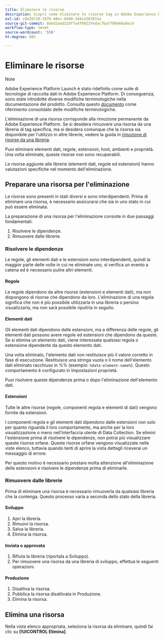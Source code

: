 ```yaml
---
title: Eliminare le risorse
description: Scopri come eliminare le risorse tag in Adobe Experience Platform.
exl-id: c8e26720-1976-48ec-8490-3d4ce587831e
source-git-commit: 8ded2aed32dffa4f0923fedac7baf798e68a9ec9
workflow-type: tm+mt
source-wordcount: '558'
ht-degree: 90%

---
```


# Eliminare le risorse

>[!NOTE]
>
>Adobe Experience Platform Launch è stato ridefinito come suite di tecnologie di raccolta dati in Adobe Experience Platform. Di conseguenza, sono state introdotte diverse modifiche terminologiche nella documentazione del prodotto. Consulta questo [documento](../../term-updates.md) come riferimento consolidato delle modifiche terminologiche.

L’eliminazione di una risorsa corrisponde alla rimozione permanente da Adobe Experience Platform. Se si desidera rimuovere una risorsa da una libreria di tag specifica, ma si desidera comunque che la risorsa sia disponibile per l&#39;utilizzo in altre librerie, vedere la guida in [rimozione di risorse da una libreria](remove-resources-from-library.md).

Puoi eliminare elementi dati, regole, estensioni, host, ambienti e proprietà. Una volta eliminate, queste risorse non sono recuperabili.

Le risorse aggiunte alle librerie (elementi dati, regole ed estensioni) hanno valutazioni specifiche nel momento dell&#39;eliminazione.

## Preparare una risorsa per l&#39;eliminazione

Le risorse sono presenti in stati diversi e sono interdipendenti. Prima di eliminare una risorsa, è necessario assicurarsi che sia in uno stato in cui può essere eliminata.

La preparazione di una risorsa per l&#39;eliminazione consiste in due passaggi fondamentali:

1. Risolvere le dipendenze.
1. Rimuovere dalle librerie.

### Risolvere le dipendenze

Le regole, gli elementi dati e le estensioni sono interdipendenti, quindi la maggior parte delle volte in cui ne eliminate uno, si verifica un evento a catena ed è necessario pulire altri elementi.

#### Regole

Le regole dipendono da altre risorse (estensioni e elementi dati), ma non dispongono di risorse che dipendono da loro. L&#39;eliminazione di una regola significa che non è più possibile utilizzarla in una libreria o persino visualizzarla, ma non sarà possibile ripulirla in seguito.

#### Elementi dati

Gli elementi dati dipendono dalle estensioni, ma a differenza delle regole, gli elementi dati possono avere regole ed estensioni che dipendono da queste. Se si elimina un elemento dati, viene interessata qualsiasi regola o estensione dipendente da questo elemento dati.

Una volta eliminato, l&#39;elemento dati non restituisce più il valore corretto in fase di esecuzione. Restituisce una stringa vuota o il nome dell&#39;elemento dati eliminato racchiuso in %% (esempio: `%data-element-name%`). Questo comportamento è configurato in Impostazioni proprietà.

Puoi risolvere queste dipendenze prima o dopo l&#39;eliminazione dell&#39;elemento dati.

#### Estensioni

Tutte le altre risorse (regole, componenti regola e elementi di dati) vengono fornite da estensioni.

I componenti regola e gli elementi dati dipendono dalle estensioni non solo per quanto riguarda il loro comportamento, ma anche per la loro visualizzazione o meno nell’interfaccia utente di Data Collection. Se elimini l&#39;estensione prima di risolvere le dipendenze, non potrai più visualizzare queste risorse orfane. Queste risorse orfane vengono visualizzate nelle viste elenco, tuttavia quando tenti di aprire la vista dettagli riceverai un messaggio di errore.

Per questo motivo è necessario prestare molta attenzione all&#39;eliminazione delle estensioni e risolvere le dipendenze prima di eliminarle.

### Rimuovere dalle librerie

Prima di eliminare una risorsa è necessario rimuoverla da qualsiasi libreria che la contenga. Questo processo varia a seconda dello stato della libreria.

#### Sviluppo

1. Apri la libreria.
1. Rimuovi la risorsa.
1. Salva la libreria.
1. Elimina la risorsa.

#### Inviata o approvata

1. Rifiuta la libreria (riportala a Sviluppo).
1. Per rimuovere una risorsa da una libreria di sviluppo, effettua le seguenti operazioni.

#### Produzione

1. Disattiva la risorsa.
1. Pubblica la risorsa disattivata in Produzione.
1. Elimina la risorsa.

## Elimina una risorsa

Nella vista elenco appropriata, seleziona la risorsa da eliminare, quindi fai clic su **[!UICONTROL Elimina]**.
